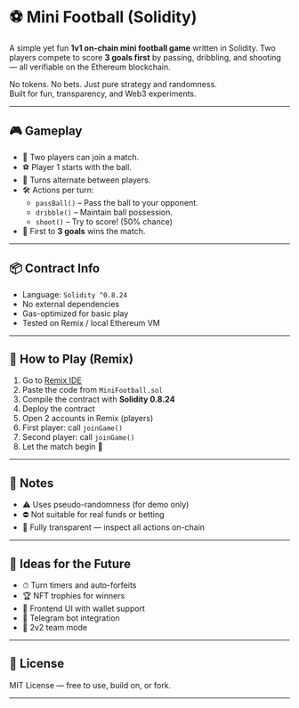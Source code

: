 # ⚽ Mini Football (Solidity)   
     
A simple yet fun **1v1 on-chain mini football game** written in Solidity. Two players compete to score **3 goals first** by passing, dribbling, and shooting — all verifiable on the Ethereum blockchain.  
    
No tokens. No bets. Just pure strategy and randomness.      
Built for fun, transparency, and Web3 experiments.     
  
---
    
## 🎮 Gameplay    
  
- 🧍 Two players can join a match.  
- ⚽ Player 1 starts with the ball.      
- 🔁 Turns alternate between players.    
- 🛠️ Actions per turn:  
  - `passBall()` – Pass the ball to your opponent.
  - `dribble()` – Maintain ball possession.    
  - `shoot()` – Try to score! (50% chance)  
- 🎯 First to **3 goals** wins the match.
 
---

## 📦 Contract Info  

- Language: `Solidity ^0.8.24`
- No external dependencies
- Gas-optimized for basic play
- Tested on Remix / local Ethereum VM

---

## 🧪 How to Play (Remix)

1. Go to [Remix IDE](https://remix.ethereum.org/)
2. Paste the code from `MiniFootball.sol`
3. Compile the contract with **Solidity 0.8.24**
4. Deploy the contract
5. Open 2 accounts in Remix (players)
6. First player: call `joinGame()`
7. Second player: call `joinGame()`
8. Let the match begin 🎉

---

## 🔐 Notes

- ⚠️ Uses pseudo-randomness (for demo only)
- ⛔ Not suitable for real funds or betting
- 🧪 Fully transparent — inspect all actions on-chain

---

## 🚀 Ideas for the Future

- ⏱ Turn timers and auto-forfeits
- 🏆 NFT trophies for winners
- 🎨 Frontend UI with wallet support
- 🤖 Telegram bot integration
- 🤝 2v2 team mode

---

## 📄 License

MIT License — free to use, build on, or fork.

---

